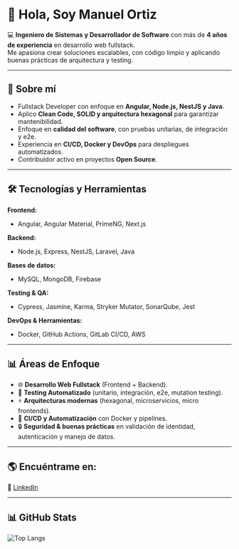 # 👋 Hola, Soy Manuel Ortiz  

💻 **Ingeniero de Sistemas y Desarrollador de Software** con más de **4 años de experiencia** en desarrollo web fullstack.  
Me apasiona crear soluciones escalables, con código limpio y aplicando buenas prácticas de arquitectura y testing.  

---

## 🚀 Sobre mí  
- Fullstack Developer con enfoque en **Angular, Node.js, NestJS y Java**.  
- Aplico **Clean Code, SOLID y arquitectura hexagonal** para garantizar mantenibilidad.  
- Enfoque en **calidad del software**, con pruebas unitarias, de integración y e2e.  
- Experiencia en **CI/CD, Docker y DevOps** para despliegues automatizados.  
- Contribuidor activo en proyectos **Open Source**.  

---

## 🛠️ Tecnologías y Herramientas  

**Frontend:**  
- Angular, Angular Material, PrimeNG, Next.js  

**Backend:**  
- Node.js, Express, NestJS, Laravel, Java

**Bases de datos:**  
- MySQL, MongoDB, Firebase  

**Testing & QA:**  
- Cypress, Jasmine, Karma, Stryker Mutator, SonarQube, Jest

**DevOps & Herramientas:**  
- Docker, GitHub Actions, GitLab CI/CD, AWS  

---

## 📊 Áreas de Enfoque  

- 🌐 **Desarrollo Web Fullstack** (Frontend + Backend).  
- 🧪 **Testing Automatizado** (unitario, integración, e2e, mutation testing).  
- ⚡ **Arquitecturas modernas** (hexagonal, microservicios, micro frontends).  
- 🚀 **CI/CD y Automatización** con Docker y pipelines.  
- 🔒 **Seguridad & buenas prácticas** en validación de identidad, autenticación y manejo de datos.  

---

## 🌎 Encuéntrame en:  
🔗 [LinkedIn](https://www.linkedin.com/)  

---

## 📊 GitHub Stats   
![Top Langs](https://github-readme-stats.vercel.app/api/top-langs/?username=vicente1992&layout=compact&theme=radica)  
